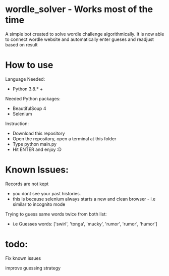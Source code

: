 # wordle_solver - Works most of the time 
A simple bot created to solve wordle challenge algorithmically. 
It is now able to connect wordle website and automatically enter gueses and readjust based on result 

# How to use
Language Needed:
- Python 3.8.* +

Needed Python packages:
- BeautifulSoup 4
- Selenium 


Instruction: 
- Download this repository 
- Open the repository, open a terminal at this folder 
- Type python main.py 
- Hit ENTER and enjoy :D 

# Known Issues: 

Records are not kept 
- you dont see your past histories. 
- this is because selenium always starts a new and clean browser - i.e similar to incognito mode


Trying to guess same words twice from both list: 
- i.e Guesses words:  ['swirl', 'tonga', 'mucky', 'rumor', 'rumor', 'humor']
# todo: 
Fix known issues

improve guessing strategy 
